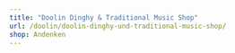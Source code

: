 ```yaml
---
title: "Doolin Dinghy & Traditional Music Shop"
url: /doolin/doolin-dinghy-und-traditional-music-shop/
shop: Andenken
---
```

